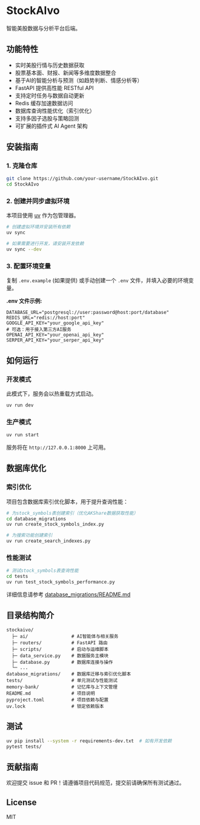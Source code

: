 # StockAIvo

智能美股数据与分析平台后端。


## 功能特性
- 实时美股行情与历史数据获取
- 股票基本面、财报、新闻等多维度数据整合
- 基于AI的智能分析与预测（如趋势判断、情感分析等）
- FastAPI 提供高性能 RESTful API
- 支持定时任务与数据自动更新
- Redis 缓存加速数据访问
- 数据库查询性能优化（索引优化）
- 支持多因子选股与策略回测
- 可扩展的插件式 AI Agent 架构

## 安装指南

### 1. 克隆仓库
```bash
git clone https://github.com/your-username/StockAIvo.git
cd StockAIvo
```

### 2. 创建并同步虚拟环境
本项目使用 [uv](https://github.com/astral-sh/uv) 作为包管理器。
```bash
# 创建虚拟环境并安装所有依赖
uv sync

# 如果需要进行开发，请安装开发依赖
uv sync --dev
```


### 3. 配置环境变量
复制 `.env.example` (如果提供) 或手动创建一个 `.env` 文件，并填入必要的环境变量。

**.env 文件示例:**
```
DATABASE_URL="postgresql://user:password@host:port/database"
REDIS_URL="redis://host:port"
GOOGLE_API_KEY="your_google_api_key"
# 可选：用于接入第三方AI服务
OPENAI_API_KEY="your_openai_api_key"
SERPER_API_KEY="your_serper_api_key"
```


## 如何运行

### 开发模式
此模式下，服务会以热重载方式启动。
```bash
uv run dev
```

### 生产模式
```bash
uv run start
```
服务将在 `http://127.0.0.1:8000` 上可用。

## 数据库优化

### 索引优化
项目包含数据库索引优化脚本，用于提升查询性能：

```bash
# 为stock_symbols表创建索引（优化AKShare数据获取性能）
cd database_migrations
uv run create_stock_symbols_index.py

# 为搜索功能创建索引
uv run create_search_indexes.py
```

### 性能测试
```bash
# 测试stock_symbols表查询性能
cd tests
uv run test_stock_symbols_performance.py
```

详细信息请参考 [database_migrations/README.md](database_migrations/README.md)

## 目录结构简介

```
stockaivo/
  ├─ ai/                # AI智能体与相关服务
  ├─ routers/           # FastAPI 路由
  ├─ scripts/           # 启动与运维脚本
  ├─ data_service.py    # 数据服务主模块
  ├─ database.py        # 数据库连接与操作
  └─ ...
database_migrations/    # 数据库迁移与索引优化脚本
tests/                  # 单元测试与性能测试
memory-bank/            # 记忆库与上下文管理
README.md               # 项目说明
pyproject.toml          # 项目依赖与配置
uv.lock                 # 锁定依赖版本
```

## 测试

```bash
uv pip install --system -r requirements-dev.txt  # 如有开发依赖
pytest tests/
```

## 贡献指南

欢迎提交 issue 和 PR！请遵循项目代码规范，提交前请确保所有测试通过。

## License

MIT